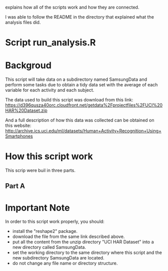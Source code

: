 explains how all of the scripts work and how they are connected.  


I was able to follow the README in the directory that explained what the analysis files did. 


# Script run_analysis.R

# Backgroud

This script will take data on a subdirectory named SamsungData and perform some tasks due to obtain a tidy data set with the average of each variable for each activity and each subject.

The data used to build this script was download from this link:
https://d396qusza40orc.cloudfront.net/getdata%2Fprojectfiles%2FUCI%20HAR%20Dataset.zip

And a full description of how this data was collected can be obtained on this website: http://archive.ics.uci.edu/ml/datasets/Human+Activity+Recognition+Using+Smartphones

# How this script work

This scrip were buil in three parts.

## Part A




# Important Note

In order to this script work properly, you should:
* install the "reshape2" package.
* download the file from the same link described above.
* put all the content from the unzip directory "UCI HAR Dataset" into a new directory called SamsungData.
* set the working directory to the same directory where this script and the new subdirectory SamsungData are located.
* do not change any file name or directory structure.